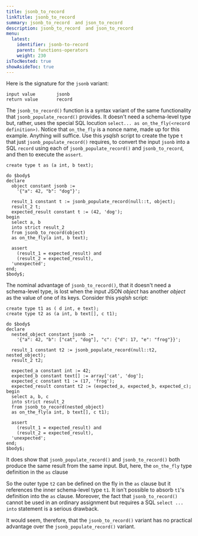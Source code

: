 ```yaml
---
title: jsonb_to_record 
linkTitle: jsonb_to_record 
summary: jsonb_to_record  and json_to_record 
description: jsonb_to_record  and json_to_record 
menu:
  latest:
    identifier: jsonb-to-record
    parent: functions-operators
    weight: 230
isTocNested: true
showAsideToc: true
---
```


Here is the signature for the `jsonb` variant:

```
input value        jsonb
return value       record
```

The `jsonb_to_record()` function is a syntax variant of the same functionality that  `jsonb_populate_record()` provides. It doesn't need a schema-level type but, rather, uses the special SQL locution `select... as on_the_fly(<record definition>)`. Notice that `on_the_fly` is a nonce name, made up for this example. Anything will suffice. Use this _ysqlsh_ script to create the  type `t` that just `jsonb_populate_record()` requires, to convert the input `jsonb` into a SQL `record` using each of  `jsonb_populate_record()` and `jsonb_to_record`, and then to execute the `assert`.

```postgresql
create type t as (a int, b text);

do $body$
declare
  object constant jsonb :=
    '{"a": 42, "b": "dog"}';

  result_1 constant t := jsonb_populate_record(null::t, object);
  result_2 t;
  expected_result constant t := (42, 'dog');
begin
  select a, b
  into strict result_2
  from jsonb_to_record(object)
  as on_the_fly(a int, b text);

  assert
    (result_1 = expected_result) and 
    (result_2 = expected_result),
  'unexpected';
end;
$body$;
```

The nominal advantage of `jsonb_to_record()`, that it doesn't need a schema-level type, is lost when the input JSON _object_ has another _object_ as the value of one of its keys. Consider this _ysqlsh_ script:

```postgresql
create type t1 as ( d int, e text);
create type t2 as (a int, b text[], c t1);

do $body$
declare
  nested_object constant jsonb :=
    '{"a": 42, "b": ["cat", "dog"], "c": {"d": 17, "e": "frog"}}';

  result_1 constant t2 := jsonb_populate_record(null::t2, nested_object);
  result_2 t2;

  expected_a constant int := 42;
  expected_b constant text[] := array['cat', 'dog'];
  expected_c constant t1 := (17, 'frog');
  expected_result constant t2 := (expected_a, expected_b, expected_c);
begin
  select a, b, c
  into strict result_2
  from jsonb_to_record(nested_object)
  as on_the_fly(a int, b text[], c t1);

  assert
    (result_1 = expected_result) and 
    (result_2 = expected_result),
  'unexpected';
end;
$body$;
```

It does show that `jsonb_populate_record()` and `jsonb_to_record()` both produce the same result from the same input. But, here, the `on_the_fly` type definition in the `as` clause

So the outer type `t2` can be defined on the fly in the `as` clause but it references the inner schema-level type `t1`. It isn't possible to absorb `t1`'s definition into the `as` clause. Moreover, the fact that `jsonb_to_record()` cannot be used in an ordinary assignment but requires a SQL `select ... into` statement is a serious drawback.

It would seem, therefore, that the `jsonb_to_record()` variant has no practical advantage over the `jsonb_populate_record()` variant.
